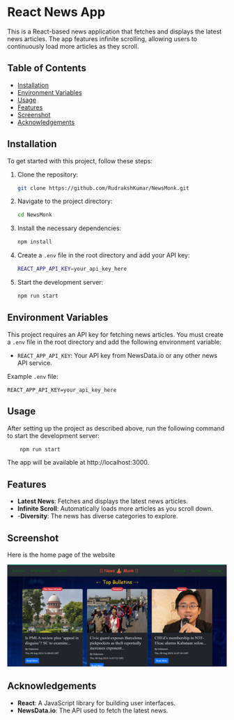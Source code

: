 # React News App

This is a React-based news application that fetches and displays the latest news articles. The app features infinite scrolling, allowing users to continuously load more articles as they scroll.

## Table of Contents

- [Installation](#installation)
- [Environment Variables](#environment-variables)
- [Usage](#usage)
- [Features](#features)
- [Screenshot](#screenshot)
- [Acknowledgements](#acknowledgements)

## Installation

To get started with this project, follow these steps:

1. Clone the repository:
    ```bash
    git clone https://github.com/RudrakshKumar/NewsMonk.git
    ```

2. Navigate to the project directory:
    ```bash
    cd NewsMonk
    ```

3. Install the necessary dependencies:
    ```bash
    npm install
    ```

4. Create a `.env` file in the root directory and add your API key:
    ```bash
    REACT_APP_API_KEY=your_api_key_here
    ```

5. Start the development server:
    ```bash
    npm run start
    ```

## Environment Variables

This project requires an API key for fetching news articles. You must create a `.env` file in the root directory and add the following environment variable:

- `REACT_APP_API_KEY`: Your API key from NewsData.io or any other news API service.

Example `.env` file:
```env
REACT_APP_API_KEY=your_api_key_here
```
 ## Usage

After setting up the project as described above, run the following command to start the development server:

```bash
    npm run start
```
The app will be available at http://localhost:3000.

## Features

- **Latest News**: Fetches and displays the latest news articles.
- **Infinite Scroll**: Automatically loads more articles as you scroll down.
- -**Diversity**:  The news has diverse categories to explore.

## Screenshot

Here is the home page of the website

![Home Page](assets/newsmonkss.jpg)

## Acknowledgements

- **React**:  A JavaScript library for building user interfaces.
- **NewsData.io**:  The API used to fetch the latest news.
